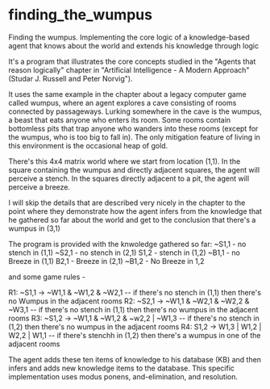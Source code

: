 # finding_the_wumpus
Finding the wumpus. Implementing the core logic of a knowledge-based agent that knows about the world and extends his knowledge through logic

It's a program that illustrates the core concepts studied in the "Agents that reason logically"  chapter in "Artificial Intelligence - A Modern Approach" (Studar J. Russell and Peter Norvig").

It uses the same example in the chapter about a legacy computer game called wumpus, where an agent explores a cave consisting of rooms connected by passageways. Lurking somewhere in the cave is the wumpus, a beast that eats anyone who enters its room. Some rooms contain bottomless pits that trap anyone who wanders into these rooms (except for the wumpus, who is too big to fall in). The only mitigation feature of living in this environment is the occasional heap of gold. 

There's this 4x4 matrix world where we start from location (1,1).
In the square containing the wumpus and directly adjacent squares, the agent will perceive a stench.
In the squares directly adjacent to a pit, the agent will perceive a breeze.

I will skip the details that are described very nicely in the chapter to the point where they demonstrate how the agent infers from the knowledge that he gathered so far about the world and get to the conclusion that there's a wumpus in (3,1)

The program is provided with the knwoledge gathered so far:
~S1,1 - no stench in (1,1)
~S2,1 - no stench in (2,1)
S1,2 - stench in (1,2)
~B1,1 - no Breeze in (1,1)
B2,1 - Breeze in (2,1)
~B1,2 - No Breeze in 1,2

and some game rules - 

R1: ~S1,1 -> ~W1,1 & ~W1,2 & ~W2,1  -- if there's no stench in (1,1) then there's no Wumpus in the adjacent rooms
R2: ~S2,1 -> ~W1,1 & ~W2,1 & ~W2,2 & ~W3,1 -- if there's no stench in (1,1) then there's no wumpus in the adjacent rooms
R3: ~S1,2 -> ~W1,1 & ~W1,2 & ~w2,2 | ~W1,3 -- if there's no stench in (1,2) then there's no wumpus in the adjacent rooms
R4: S1,2 -> W1,3 | W1,2 | W2,2 | W1,1 -- if there's stenchh in (1,2) then there's a wumpus in one of the adjacent rooms

The agent adds these ten items of knowledge to his database (KB) and then infers and adds new knowledge items to the database. This specific implementation uses modus ponens, and-elimination, and resolution.
